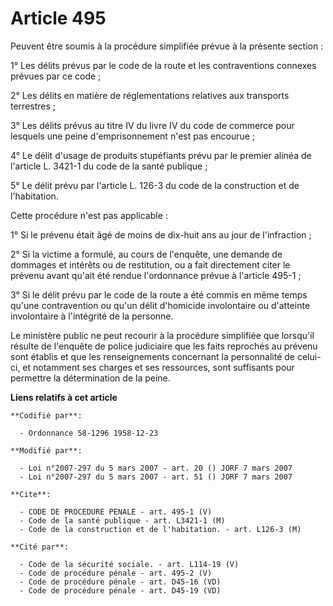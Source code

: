 # Article 495

Peuvent être soumis à la procédure simplifiée prévue à la présente section :

1° Les délits prévus par le code de la route et les contraventions connexes prévues par ce code ;

2° Les délits en matière de réglementations relatives aux transports terrestres ;

3° Les délits prévus au titre IV du livre IV du code de commerce pour lesquels une peine d'emprisonnement n'est pas
encourue ;

4° Le délit d'usage de produits stupéfiants prévu par le premier alinéa de l'article L. 3421-1 du code de la santé publique ;

5° Le délit prévu par l'article L. 126-3 du code de la construction et de l'habitation.

Cette procédure n'est pas applicable :

1° Si le prévenu était âgé de moins de dix-huit ans au jour de l'infraction ;

2° Si la victime a formulé, au cours de l'enquête, une demande de dommages et intérêts ou de restitution, ou a fait
directement citer le prévenu avant qu'ait été rendue l'ordonnance prévue à l'article 495-1 ;

3° Si le délit prévu par le code de la route a été commis en même temps qu'une contravention ou qu'un délit d'homicide
involontaire ou d'atteinte involontaire à l'intégrité de la personne.

Le ministère public ne peut recourir à la procédure simplifiée que lorsqu'il résulte de l'enquête de police judiciaire que
les faits reprochés au prévenu sont établis et que les renseignements concernant la personnalité de celui-ci, et notamment
ses charges et ses ressources, sont suffisants pour permettre la détermination de la peine.

**Liens relatifs à cet article**

	**Codifié par**:

	  - Ordonnance 58-1296 1958-12-23

	**Modifié par**:

	  - Loi n°2007-297 du 5 mars 2007 - art. 20 () JORF 7 mars 2007
	  - Loi n°2007-297 du 5 mars 2007 - art. 51 () JORF 7 mars 2007

	**Cite**:

	  - CODE DE PROCEDURE PENALE - art. 495-1 (V)
	  - Code de la santé publique - art. L3421-1 (M)
	  - Code de la construction et de l'habitation. - art. L126-3 (M)

	**Cité par**:

	  - Code de la sécurité sociale. - art. L114-19 (V)
	  - Code de procédure pénale - art. 495-2 (V)
	  - Code de procédure pénale - art. D45-16 (VD)
	  - Code de procédure pénale - art. D45-19 (VD)
